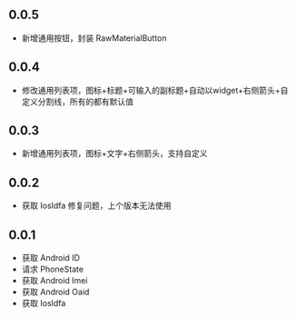 ## 0.0.5

* 新增通用按钮，封装 RawMaterialButton

## 0.0.4

* 修改通用列表项，图标+标题+可输入的副标题+自动以widget+右侧箭头+自定义分割线，所有的都有默认值

## 0.0.3

* 新增通用列表项，图标+文字+右侧箭头，支持自定义

## 0.0.2

* 获取 IosIdfa 修复问题，上个版本无法使用

## 0.0.1

* 获取 Android ID
* 请求 PhoneState
* 获取 Android Imei
* 获取 Android Oaid
* 获取 IosIdfa